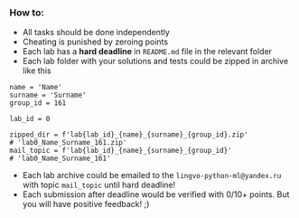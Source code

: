 ### How to:

- All tasks should be done independently
- Cheating is punished by zeroing points
- Each lab has a **hard deadline** in `README.md` file in the relevant folder
- Each lab folder with your solutions and tests could be zipped in archive like this
```
name = 'Name'
surname = 'Surname'
group_id = 161

lab_id = 0

zipped_dir = f'lab{lab_id}_{name}_{surname}_{group_id}.zip'
# 'lab0_Name_Surname_161.zip'
mail_topic = f'lab{lab_id}_{name}_{surname}_{group_id}'
# 'lab0_Name_Surname_161'
```
- Each lab archive could be emailed to the `lingvo-python-ml@yandex.ru` with topic `mail_topic` until hard deadline!
- Each submission after deadline would be verified with 0/10+ points. But you will have positive feedback! ;) 
